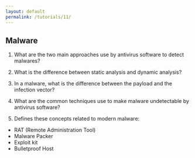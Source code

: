 ```yaml
---
layout: default
permalink: /tutorials/11/
---
```


## Malware

1. What are the two main approaches use by antivirus software to detect malwares? 

2. What is the difference between static analysis and dynamic analysis? 

3. In a malware, what is the difference between the payload and the infection vector?

4. What are the common techniques use to make malware undetectable by antivirus software?

5. Defines these concepts related to modern malware:

- RAT (Remote Administration Tool)
- Malware Packer
- Exploit kit
- Bulletproof Host

